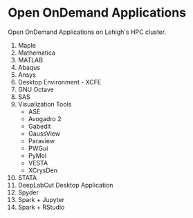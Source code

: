 # Open OnDemand Applications

Open OnDemand Applications on Lehigh's HPC cluster.

1. Maple
2. Mathematica
3. MATLAB
4. Abaqus
5. Ansys
6. Desktop Environment - XCFE
7. GNU Octave
8. SAS 
9. Visualization Tools
   - ASE
   - Avogadro 2
   - Gabedit
   - GaussView
   - Paraview
   - PWGui
   - PyMol
   - VESTA
   - XCrysDen
10. STATA
11. DeepLabCut Desktop Application
12. Spyder
13. Spark + Jupyter
14. Spark + RStudio 
